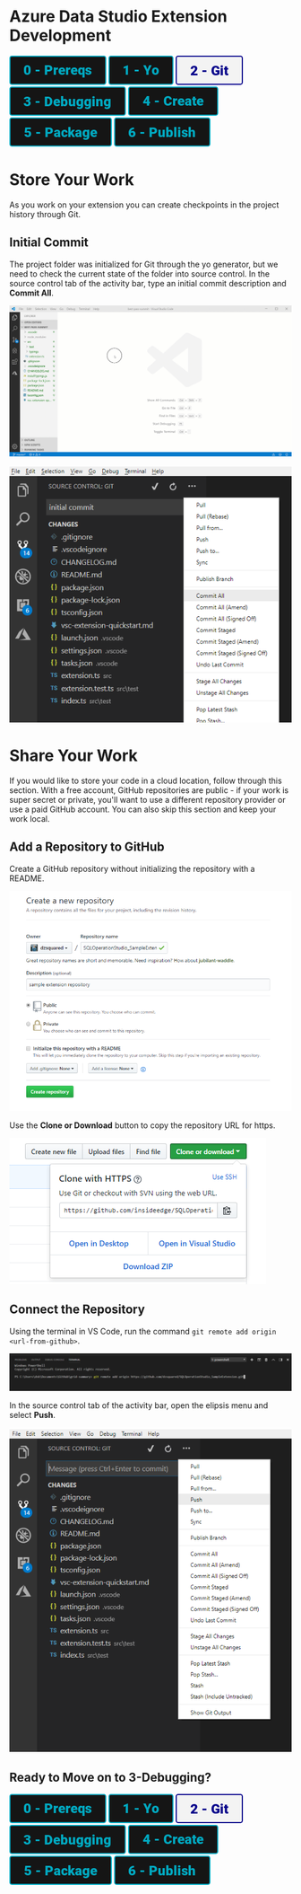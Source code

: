 # Azure Data Studio Extension Development

[![Prereqs](/images/buttons/button_prereqs.png)](0-Prereqs.md)
[![Prereqs](/images/buttons/button_yo.png)](1-Yo.md)
[![Prereqs](/images/buttons2/button_git.png)](2-Git.md)
[![Prereqs](/images/buttons/button_debugging.png)](3-Debugging.md)
[![Prereqs](/images/buttons/button_create.png)](4-CodeCreate.md)
[![Prereqs](/images/buttons/button_package.png)](5-Package.md)
[![Prereqs](/images/buttons/button_publish.png)](6-Publish.md)

# Store Your Work
As you work on your extension you can create checkpoints in the project history through Git.

## Initial Commit
The project folder was initialized for Git through the yo generator, but we need to check the current state of the folder into source control.  In the source control tab of the activity bar, type an initial commit description and **Commit All**.


![VS Code Git Remote](/images/summit_gifs/initialcommit.gif)

![VS Code Git Remote](/images/2/initial_commit.png)

# Share Your Work
If you would like to store your code in a cloud location, follow through this section.  With a free account, GitHub repositories are public - if your work is super secret or private, you'll want to use a different repository provider or use a paid GitHub account.
You can also skip this section and keep your work local.

## Add a Repository to GitHub
Create a GitHub repository without initializing the repository with a README.

![GitHub Create Repo](/images/2/github_create.png)

Use the **Clone or Download** button to copy the repository URL for https.

![GitHub Clone Repo](/images/2/github_clone.png)


## Connect the Repository
Using the terminal in VS Code, run the command `git remote add origin <url-from-github>`.

![VS Code Git Remote](/images/2/git_remote.png)

In the source control tab of the activity bar, open the elipsis menu and select **Push**.

![VS Code Git Push](/images/2/git_push.png)

## Ready to Move on to 3-Debugging?
[![Prereqs](/images/buttons/button_prereqs.png)](0-Prereqs.md)
[![Prereqs](/images/buttons/button_yo.png)](1-Yo.md)
[![Prereqs](/images/buttons2/button_git.png)](2-Git.md)
[![Prereqs](/images/buttons/button_debugging.png)](3-Debugging.md)
[![Prereqs](/images/buttons/button_create.png)](4-CodeCreate.md)
[![Prereqs](/images/buttons/button_package.png)](5-Package.md)
[![Prereqs](/images/buttons/button_publish.png)](6-Publish.md)